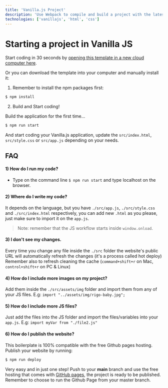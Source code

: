 ```yaml
---
title: 'Vanilla.js Project'
description: 'Use Webpack to compile and build a project with the latest Javascript and HTML/CSS'
technologies: ['vanillajs', 'html', 'css']
---
```


# Starting a project in Vanilla JS

Start coding in 30 seconds by [opening this template in a new cloud computer here](https://breathecode.herokuapp.com/v1/provisioning/public/container/new?repo=https://github.com/4GeeksAcademy/vanillajs-hello.git).

Or you can download the template into your computer and manually install it:

1) Remember to install the npm packages first:
```bash
$ npm install
```

2) Build and Start coding!

Build the application for the first time...

```bash
$ npm run start
```

And start coding your Vanilla.js application, update the `src/index.html`, `src/style.css` or `src/app.js` depending on your needs.

## FAQ

#### 1) How do I run my code?

- Type on the command line `$ npm run start` and type localhost on the browser.

#### 2) Where do I write my code?
It depends on the language, but you have `./src/app.js`, `./src/style.css` and `./src/index.html` respectively, you can add new `.html` as you please, just make sure to import it on the `app.js`.

> Note: remember that the JS workflow starts inside `window.onload`.

#### 3) I don't see my changes.

Every time you change any file inside the `./src` folder the website's public URL will automatically refresh the changes (it's a process called hot deploy)
Remember also to refresh cleaning the cache (`command+shift+r` on Mac, `control+shift+r` on PC & Linux)

#### 4) How do I include more images on my project?
Add them inside the `./src/assets/img` folder and import them from any of your JS files. E.g: `import "../assets/img/rigo-baby.jpg";`

#### 5) How do I include more JS files?
Just add the files into the JS folder and import the files/variables into your `app.js`. E.g: `import myVar from "./file2.js"`

#### 6) How do I publish the website?

This boilerplate is 100% compatible with the free Github pages hosting. Publish your website by running:
```bash
$ npm run deploy
```

Very easy and in just one step! Push to your __main__ branch and use the free hosting that comes with [GitHub pages](https://help.github.com/articles/configuring-a-publishing-source-for-github-pages/#enabling-github-pages-to-publish-your-site-from-master-or-gh-pages), the project is ready to be published. Remember to choose to run the Github Page from your master branch.
